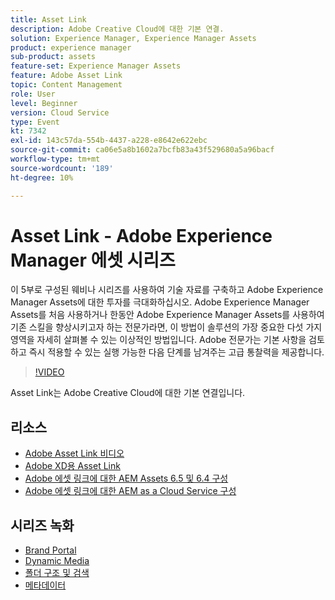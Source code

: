 ```yaml
---
title: Asset Link
description: Adobe Creative Cloud에 대한 기본 연결.
solution: Experience Manager, Experience Manager Assets
product: experience manager
sub-product: assets
feature-set: Experience Manager Assets
feature: Adobe Asset Link
topic: Content Management
role: User
level: Beginner
version: Cloud Service
type: Event
kt: 7342
exl-id: 143c57da-554b-4437-a228-e8642e622ebc
source-git-commit: ca06e5a8b1602a7bcfb83a43f529680a5a96bacf
workflow-type: tm+mt
source-wordcount: '189'
ht-degree: 10%

---
```


# Asset Link - Adobe Experience Manager 에셋 시리즈

이 5부로 구성된 웨비나 시리즈를 사용하여 기술 자료를 구축하고 Adobe Experience Manager Assets에 대한 투자를 극대화하십시오. Adobe Experience Manager Assets를 처음 사용하거나 한동안 Adobe Experience Manager Assets를 사용하여 기존 스킬을 향상시키고자 하는 전문가라면, 이 방법이 솔루션의 가장 중요한 다섯 가지 영역을 자세히 살펴볼 수 있는 이상적인 방법입니다. Adobe 전문가는 기본 사항을 검토하고 즉시 적용할 수 있는 실행 가능한 다음 단계를 남겨주는 고급 통찰력을 제공합니다.

>[!VIDEO](https://video.tv.adobe.com/v/332127/?quality=12&learn=on&hidetitle=true)

Asset Link는 Adobe Creative Cloud에 대한 기본 연결입니다.

## 리소스

* [Adobe Asset Link 비디오](https://experienceleague.adobe.com/docs/experience-manager-learn/assets/adobe-asset-link/launch-adobe-asset-link.html)
* [Adobe XD용 Asset Link](https://helpx.adobe.com/enterprise/admin-guide.html/enterprise/using/adobe-asset-link-for-xd.ug.html)
* [Adobe 에셋 링크에 대한 AEM Assets 6.5 및 6.4 구성](https://helpx.adobe.com/enterprise/using/configure-aem-assets-6-for-asset-link.html)
* [Adobe 에셋 링크에 대한 AEM as a Cloud Service 구성](https://helpx.adobe.com/enterprise/admin-guide.html/enterprise/using/configure-aem-assets-for-asset-link.ug.html)

## 시리즈 녹화

* [Brand Portal](brand-portal.md)
* [Dynamic Media](dynamic-media.md)
* [폴더 구조 및 검색](folder-structure-search.md)
* [메타데이터](metadata.md)

